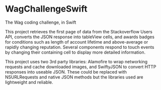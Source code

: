 # WagChallengeSwift
The Wag coding challenge, in Swift

This project retrieves the first page of data from the Stackoverflow Users API, converts the JSON response into tableView cells, and awards badges for conditions such as length of account lifetime and above-average or rapidly changing reputation.  Several components respond to touch events by changing their containing cell to display more detailed information.     

This project uses two 3rd party libraries: Alamofire to wrap networking requests and cache downloaded images, and SwiftyJSON to convert HTTP responses into useable JSON.  These could be replaced with NSURLRequests and native JSON methods but the libraries used are lightweight and reliable.
